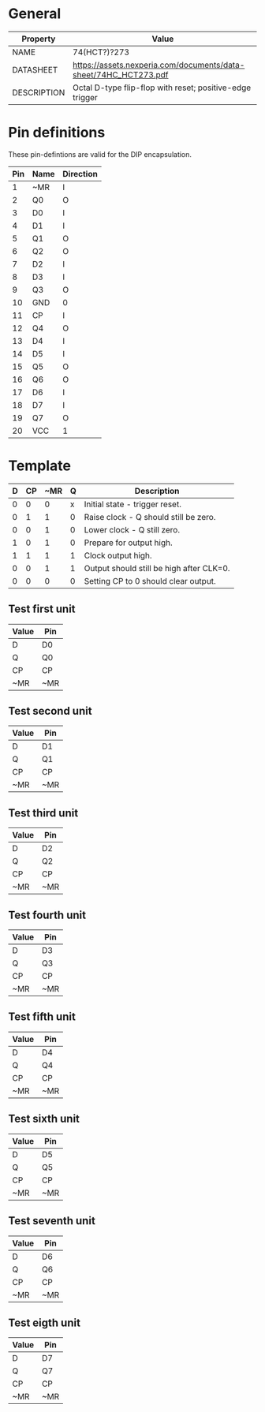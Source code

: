 # General

| Property    | Value                                                               |
|-------------|---------------------------------------------------------------------|
| NAME        | 74(HCT?)?273                                                        |
| DATASHEET   | https://assets.nexperia.com/documents/data-sheet/74HC_HCT273.pdf    |
| DESCRIPTION | Octal D-type flip-flop with reset; positive-edge trigger            |

# Pin definitions

These pin-defintions are valid for the DIP encapsulation.

| Pin |  Name    | Direction |
|-----|----------|-----------|
|  1  |   ~MR    |     I     |
|  2  |   Q0     |     O     |
|  3  |   D0     |     I     |
|  4  |   D1     |     I     |
|  5  |   Q1     |     O     |
|  6  |   Q2     |     O     |
|  7  |   D2     |     I     |
|  8  |   D3     |     I     |
|  9  |   Q3     |     O     |
| 10  |   GND    |     0     |
| 11  |   CP     |     I     |
| 12  |   Q4     |     O     |
| 13  |   D4     |     I     |
| 14  |   D5     |     I     |
| 15  |   Q5     |     O     |
| 16  |   Q6     |     O     |
| 17  |   D6     |     I     |
| 18  |   D7     |     I     |
| 19  |   Q7     |     O     |
| 20  |   VCC    |     1     |

# Template

| D | CP | ~MR | Q | Description                              |
|---|----|-----|---|------------------------------------------|
| 0 | 0  |  0  | x | Initial state - trigger reset.           |
| 0 | 1  |  1  | 0 | Raise clock - Q should still be zero.    |
| 0 | 0  |  1  | 0 | Lower clock - Q still zero.              |
| 1 | 0  |  1  | 0 | Prepare for output high.                 |
| 1 | 1  |  1  | 1 | Clock output high.                       |
| 0 | 0  |  1  | 1 | Output should still be high after CLK=0. |
| 0 | 0  |  0  | 0 | Setting CP to 0 should clear output.     |

## Test first unit

| Value | Pin  |
|-------|------|
|   D   |  D0  |
|   Q   |  Q0  |
|   CP  |  CP  |
|  ~MR  | ~MR  |

## Test second unit

| Value | Pin  |
|-------|------|
|   D   |  D1  |
|   Q   |  Q1  |
|   CP  |  CP  |
|  ~MR  | ~MR  |

## Test third unit

| Value | Pin  |
|-------|------|
|   D   |  D2  |
|   Q   |  Q2  |
|   CP  |  CP  |
|  ~MR  | ~MR  |

## Test fourth unit

| Value | Pin  |
|-------|------|
|   D   |  D3  |
|   Q   |  Q3  |
|   CP  |  CP  |
|  ~MR  | ~MR  |

## Test fifth unit

| Value | Pin  |
|-------|------|
|   D   |  D4  |
|   Q   |  Q4  |
|   CP  |  CP  |
|  ~MR  | ~MR  |

## Test sixth unit

| Value | Pin  |
|-------|------|
|   D   |  D5  |
|   Q   |  Q5  |
|   CP  |  CP  |
|  ~MR  | ~MR  |

## Test seventh unit

| Value | Pin  |
|-------|------|
|   D   |  D6  |
|   Q   |  Q6  |
|   CP  |  CP  |
|  ~MR  | ~MR  |

## Test eigth unit

| Value | Pin  |
|-------|------|
|   D   |  D7  |
|   Q   |  Q7  |
|   CP  |  CP  |
|  ~MR  | ~MR  |